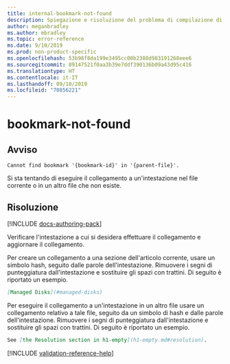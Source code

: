 ```yaml
---
title: internal-bookmark-not-found
description: Spiegazione e risoluzione del problema di compilazione di Docs internal-bookmark-not-found
author: meganbradley
ms.author: mbradley
ms.topic: error-reference
ms.date: 9/10/2019
ms.prod: non-product-specific
ms.openlocfilehash: 53b98f8da199e3495cc00b2388d983191268eee6
ms.sourcegitcommit: 89147521f0aa3b39e7ddf390136b09a43d95c416
ms.translationtype: HT
ms.contentlocale: it-IT
ms.lasthandoff: 09/10/2019
ms.locfileid: "70856221"
---
```

# <a name="bookmark-not-found"></a>bookmark-not-found

## <a name="warning"></a>Avviso

`Cannot find bookmark '{bookmark-id}' in '{parent-file}'.`

Si sta tentando di eseguire il collegamento a un'intestazione nel file corrente o in un altro file che non esiste.

## <a name="resolution"></a>Risoluzione

[!INCLUDE [docs-authoring-pack](includes/docs-authoring-pack.md)]

Verificare l'intestazione a cui si desidera effettuare il collegamento e aggiornare il collegamento.

Per creare un collegamento a una sezione dell'articolo corrente, usare un simbolo hash, seguito dalle parole dell'intestazione. Rimuovere i segni di punteggiatura dall'intestazione e sostituire gli spazi con trattini. Di seguito è riportato un esempio.

```markdown
[Managed Disks](#managed-disks)
```

Per eseguire il collegamento a un'intestazione in un altro file usare un collegamento relativo a tale file, seguito da un simbolo di hash e dalle parole dell'intestazione. Rimuovere i segni di punteggiatura dall'intestazione e sostituire gli spazi con trattini. Di seguito è riportato un esempio.

```markdown
See [the Resolution section in h1-empty](h1-empty.md#resolution).
```

<!--make sure to add this file to your includes folder and verify the path-->
[!INCLUDE [validation-reference-help](includes/validation-reference-help.md)]
